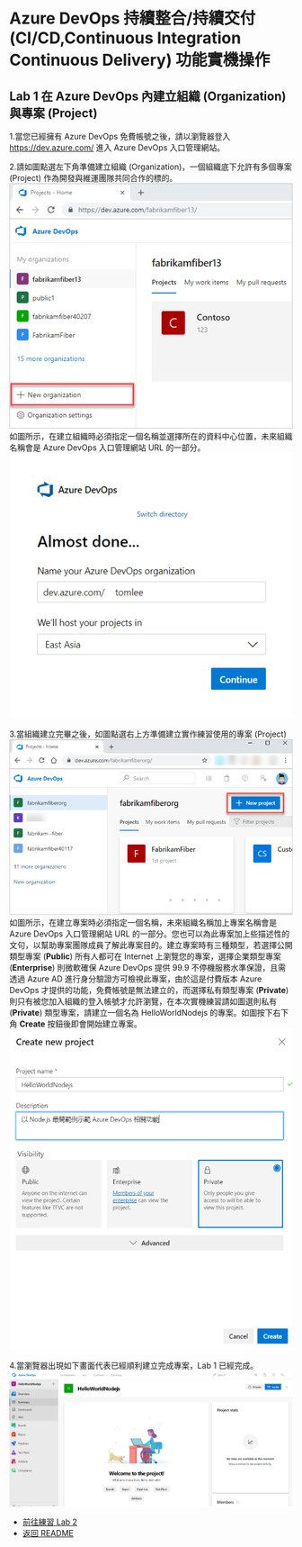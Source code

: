 # Azure DevOps 持續整合/持續交付 (CI/CD,Continuous Integration Continuous Delivery) 功能實機操作

## Lab 1 在 Azure DevOps 內建立組織 (Organization) 與專案 (Project)
1.當您已經擁有 Azure DevOps 免費帳號之後，請以瀏覽器登入 https://dev.azure.com/ 進入 Azure DevOps 入口管理網站。

2.請如圖點選左下角準備建立組織 (Organization)，一個組織底下允許有多個專案 (Project) 作為開發與維運團隊共同合作的標的。
![建立組織](images/create-org1.png)
如圖所示，在建立組織時必須指定一個名稱並選擇所在的資料中心位置，未來組織名稱會是 Azure DevOps 入口管理網站 URL 的一部分。
![建立組織](images/create-org2.png)

3.當組織建立完畢之後，如圖點選右上方準備建立實作練習使用的專案 (Project) 
![建立專案](images/create-project1.png)
如圖所示，在建立專案時必須指定一個名稱，未來組織名稱加上專案名稱會是 Azure DevOps 入口管理網站 URL 的一部分。您也可以為此專案加上些描述性的文句，以幫助專案團隊成員了解此專案目的。建立專案時有三種類型，若選擇公開類型專案 (**Public**) 所有人都可在 Internet 上瀏覽您的專案，選擇企業類型專案 (**Enterprise**) 則微軟確保 Azure DevOps 提供 99.9 不停機服務水準保證，且需透過 Azure AD 進行身分驗證方可檢視此專案，由於這是付費版本 Azure DevOps 才提供的功能，免費帳號是無法建立的，而選擇私有類型專案 (**Private**) 則只有被您加入組織的登入帳號才允許瀏覽，在本次實機練習請如圖選則私有 (**Private**) 類型專案，請建立一個名為 HelloWorldNodejs 的專案。如圖按下右下角 **Create** 按鈕後即會開始建立專案。
![建立專案](images/create-project2.png)

4.當瀏覽器出現如下畫面代表已經順利建立完成專案，Lab 1 已經完成。
![建立專案](images/create-project3.png)

* [前往練習 Lab 2](Labs-02.md)
* [返回 README](README.md)